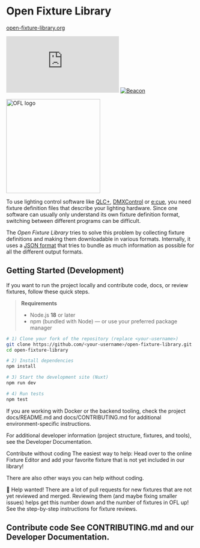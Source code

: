 # Open Fixture Library  
<a href="https://open-fixture-library.org/">open-fixture-library.org</a>

[![Mozilla HTTP Observatory Grade](https://img.shields.io/mozilla-observatory/grade-score/open-fixture-library.org?publish)](https://developer.mozilla.org/en-US/observatory/analyze?host=open-fixture-library.org)
[![Beacon](https://img.shields.io/badge/dynamic/json?color=blue&label=Beacon&query=%24.co2&suffix=%20CO%E2%82%82%2Fview&url=https%3A%2F%2Fdigitalbeacon.co%2Fbadge%3Furl%3Dhttps%253A%252F%252Fopen-fixture-library.org&cacheSeconds=604800)](https://digitalbeacon.co/report/open-fixture-library-org)

[<img alt="OFL logo" src="https://cdn.rawgit.com/OpenLightingProject/open-fixture-library/master/ui/static/ofl-logo.svg" width="250" />](ui/static/ofl-logo.svg)

To use lighting control software like [QLC+](https://www.qlcplus.org/), [DMXControl](https://www.dmxcontrol.org/) or [e:cue](https://www.osram.de/ecue/), you need fixture definition files that describe your lighting hardware. Since one software can usually only understand its own fixture definition format, switching between different programs can be difficult.

The *Open Fixture Library* tries to solve this problem by collecting fixture definitions and making them downloadable in various formats. Internally, it uses a [JSON format](docs/fixture-format.md) that tries to bundle as much information as possible for all the different output formats.

## Getting Started (Development)

If you want to run the project locally and contribute code, docs, or review fixtures, follow these quick steps.

> **Requirements**
> - Node.js **18** or later
> - npm (bundled with Node) — or use your preferred package manager

```bash
# 1) Clone your fork of the repository (replace <your-username>)
git clone https://github.com/<your-username>/open-fixture-library.git
cd open-fixture-library

# 2) Install dependencies
npm install

# 3) Start the development site (Nuxt)
npm run dev

# 4) Run tests
npm test
```
If you are working with Docker or the backend tooling, check the project docs/README.md and docs/CONTRIBUTING.md for additional environment-specific instructions.

For additional developer information (project structure, fixtures, and tools), see the Developer Documentation.

Contribute without coding
The easiest way to help: Head over to the online Fixture Editor and add your favorite fixture that is not yet included in our library!

There are also other ways you can help without coding.

🙏 Help wanted! There are a lot of pull requests for new fixtures that are not yet reviewed and merged. Reviewing them (and maybe fixing smaller issues) helps get this number down and the number of fixtures in OFL up! See the step-by-step instructions for fixture reviews.

Contribute code
See CONTRIBUTING.md and our Developer Documentation.
---
